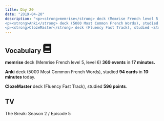 ```yaml
---
title: Day 20
date: "2019-04-20"
description: "<p><strong>memrise</strong> deck (Memrise French level 5, level 6) <strong>369 events</strong> in <strong>17 minutes.</strong></p>
<p><strong>Anki</strong> deck (5000 Most Common French Words), studied <strong>94 cards</strong> in <strong>10 minutes </strong>today.</p>
<p><strong>ClozeMaster</strong> deck (Fluency Fast Track), studied <strong>596 points</strong>.</p>"
---
```


<h2>Vocabulary <svg height="30" width="30" aria-hidden="true" focusable="false" data-prefix="fas" data-icon="book" class="svg-inline--fa fa-book fa-w-14" role="img" xmlns="http://www.w3.org/2000/svg" viewBox="0 0 448 512"><path fill="currentColor" d="M448 360V24c0-13.3-10.7-24-24-24H96C43 0 0 43 0 96v320c0 53 43 96 96 96h328c13.3 0 24-10.7 24-24v-16c0-7.5-3.5-14.3-8.9-18.7-4.2-15.4-4.2-59.3 0-74.7 5.4-4.3 8.9-11.1 8.9-18.6zM128 134c0-3.3 2.7-6 6-6h212c3.3 0 6 2.7 6 6v20c0 3.3-2.7 6-6 6H134c-3.3 0-6-2.7-6-6v-20zm0 64c0-3.3 2.7-6 6-6h212c3.3 0 6 2.7 6 6v20c0 3.3-2.7 6-6 6H134c-3.3 0-6-2.7-6-6v-20zm253.4 250H96c-17.7 0-32-14.3-32-32 0-17.6 14.4-32 32-32h285.4c-1.9 17.1-1.9 46.9 0 64z"></path></svg></h2>
<p><strong>memrise</strong> deck (Memrise French level 5, level 6) <strong>369 events</strong> in <strong>17 minutes.</strong></p>
<p><strong>Anki</strong> deck (5000 Most Common French Words), studied <strong>94 cards</strong> in <strong>10 minutes </strong>today.</p>
<p><strong>ClozeMaster</strong> deck (Fluency Fast Track), studied <strong>596 points</strong>.</p>

<h2>TV</h2>
The Break: Season 2 / Episode 5
